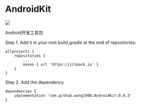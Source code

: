 # AndroidKit
[![](https://www.jitpack.io/v/wong1988/AndroidKit.svg)](https://www.jitpack.io/#wong1988/AndroidKit)

 Android开发工具包

Step 1. Add it in your root build.gradle at the end of repositories:
```
allprojects {
    repositories {
        ...
        maven { url 'https://jitpack.io' }
    }
}
```
Step 2. Add the dependency
```
dependencies {
    implementation 'com.github.wong1988:AndroidKit:0.0.3'
}
```